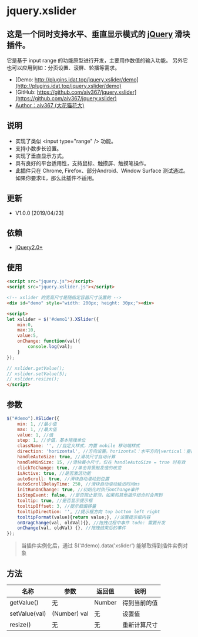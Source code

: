 # jquery.xslider
## 这是一个同时支持水平、垂直显示模式的 [jQuery](http://jquery.com) 滑块插件。
它是基于 input range 的功能原型进行开发，主要用作数值的输入功能。 另外它也可以应用到如：分页设置、滚屏、轮播等需求。
 - [Demo: http://plugins.idat.top/jquery.xslider/demo](http://plugins.idat.top/jquery.xslider/demo)
 - [GitHub: https://github.com/aiv367/jquery.xslider](https://github.com/aiv367/jquery.xslider)
 - [Author：aiv367 (大花猫花大)](mailto:aiv367@qq.com)

## 说明
 - 实现了类似 &lt;input type=&quot;range&quot; /&gt; 功能。
 - 支持小数步长设置。
 - 实现了垂直显示方式。
 - 具有良好的平台适用性，支持鼠标、触摸屏、触摸笔操作。
 - 此插件只在 Chrome, Firefox、部分Android、Window Surface 测试通过。如果你要求IE，那么此插件不适用。
  
## 更新
 - V1.0.0 [2019/04/23]


## 依赖
 - [jQuery2.0+](http://jquery.com)

## 使用

```html
<script src="jquery.js"></script>
<script src="jquery.xslider.js"></script>
```

```html
<!-- xslider 的宽高尺寸是随指定容器尺寸设置的 -->
<div id="demo" style="width: 200px; height: 30px;"><div>

<script>
let xslider = $('#demo1').XSlider({
    min:0,
    max:10,
    value:5,
    onChange: function(val){
        console.log(val);
    }
});

// xslider.getValue();
// xslider.setValue(5);
// xslider.resize();
</script>
```

## 参数
```javascript
$("#demo").XSlider({
    min: 1, //最小值
    max: 1, //最大值
    value: 1, //值
    step: 1, //步值，基本拖拽单位
    className: '', //自定义样式，内置 mobile 移动端样式
    direction: 'horizontal', //方向设置。horizontal：水平方向|vertical：垂直方向
    handleAutoSize: true, //滑块尺寸自动计算
    handleMinSize: 15, //滑块最小尺寸，仅在 handleAutoSize = true 时有效
    clickToChange: true, //单击背景触发值的改变
    isActive: true, //是否激活功能
    autoScroll: true, //滑块自动滚动到位置
    autoScrollDelayTime: 250, //滑块自动滚动延迟时间ms
    initRunOnChange: true, //初始化时执行onChange事件
    isStopEvent: false, //是否阻止冒泡，如果和其他插件结合时会用到
    tooltip: true, //是否显示提示框
    tooltipOffset: 3, //提示框偏移量
    tooltipDirection: '', //提示框方向 top bottom left right
    tooltipFormat(value){return value;}, //设置提示框内容
    onDragChange(val, oldVal){}, //拖拽过程中事件 todo: 需要开发
    onChange(val, oldVal) {}, //拖拽结束后的事件
});
```
> 当插件实例化后，通过 $('#demo).data('xslider') 能够取得到插件实例对象

## 方法

名称|参数|返回值|说明
-|-|-|-
getValue()|无|Number|得到当前的值
setValue(val)|(Number) val|无|设置值
resize()|无|无|重新计算尺寸